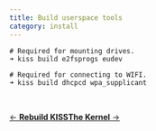 ```yaml
---
title: Build userspace tools
category: install
---
```


```
# Required for mounting drives.
➜ kiss build e2fsprogs eudev

# Required for connecting to WIFI.
➜ kiss build dhcpcd wpa_supplicant
```

<br>

[<- **Rebuild KISS**](https://getkiss.org/install/rebuild-kiss/)<span class=r>[**The Kernel** ->](https://getkiss.org/install/the-kernel/)</span>
